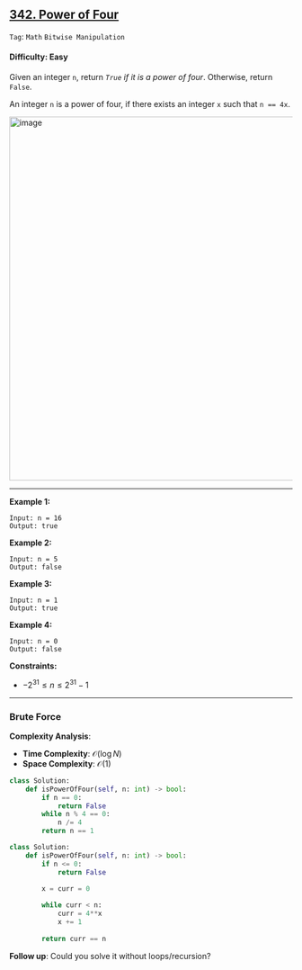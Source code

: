 ## [342. Power of Four](https://leetcode.com/problems/power-of-four/)

```Tag```: ```Math``` ```Bitwise Manipulation```

#### Difficulty: Easy

Given an integer ```n```, return _```True``` if it is a power of four_. Otherwise, return ```False```.

An integer ```n``` is a power of four, if there exists an integer ```x``` such that ```n == 4x```.

<img width="647" alt="image" src="https://github.com/quananhle/Python/assets/35042430/c54a21e1-0168-424d-9c21-823bb014ebf7">

---

__Example 1:__
```
Input: n = 16
Output: true
```

__Example 2:__
```
Input: n = 5
Output: false
```

__Example 3:__
```
Input: n = 1
Output: true
```
 
__Example 4:__
```
Input: n = 0
Output: false
```

__Constraints:__

- $-2^{31} \le n \le 2^{31} - 1$

---

### Brute Force

__Complexity Analysis__:

- __Time Complexity__: $\mathcal{O}(\log{N})$
- __Space Complexity__: $\mathcal{O}(1)$

```Python
class Solution:
    def isPowerOfFour(self, n: int) -> bool:
        if n == 0:
            return False
        while n % 4 == 0:
            n /= 4
        return n == 1
```

```Python
class Solution:
    def isPowerOfFour(self, n: int) -> bool:
        if n <= 0:
            return False
        
        x = curr = 0

        while curr < n:
            curr = 4**x
            x += 1
        
        return curr == n
```

__Follow up__: Could you solve it without loops/recursion?
